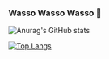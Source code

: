 ### Wasso Wasso Wasso 👋
![Anurag's GitHub stats](https://github-readme-stats.vercel.app/api?username=michal-franc&show_icons=true)

[![Top Langs](https://github-readme-stats.vercel.app/api/top-langs/?username=michal-franc&hide=javascript,html,c%23,f%23,css,asp&langs_count=20&layout=compact)](https://github.com/anuraghazra/github-readme-stats)
<!--
**michal-franc/michal-franc** is a ✨ _special_ ✨ repository because its `README.md` (this file) appears on your GitHub profile.

Here are some ideas to get you started:

- 🔭 I’m currently working on ...
- 🌱 I’m currently learning ...
- 👯 I’m looking to collaborate on ...
- 🤔 I’m looking for help with ...
- 💬 Ask me about ...
- 📫 How to reach me: ...
- 😄 Pronouns: ...
- ⚡ Fun fact: ...
-->
